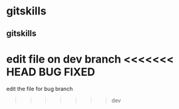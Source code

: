 # gitskills
## gitskills
edit file on dev branch
<<<<<<< HEAD
BUG FIXED
=======

edit the file for bug branch
>>>>>>> dev
